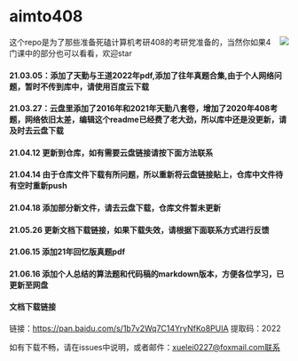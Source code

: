 # aimto408
<img align="right" src="https://github-readme-stats.vercel.app/api?username=xiaolei565&show_icons=true&icon_color=CE1D2D&text_color=718096&bg_color=ffffff&hide_title=true" />
这个repo是为了那些准备死磕计算机考研408的考研党准备的，当然你如果4门课中的部分也可以看看，欢迎star





#### 21.03.05：添加了天勤与王道2022年pdf,添加了往年真题合集,由于个人网络问题，暂时不传到库中，请使用百度云下载

#### 21.03.27：云盘里添加了2016年和2021年天勤八套卷，增加了2020年408考题，网络依旧太差，编辑这个readme已经费了老大劲，所以库中还是没更新，请及时去云盘下载

#### 21.04.12 更新到仓库，如有需要云盘链接请按下面方法联系

#### 21.04.14 由于仓库文件下载有所问题，所以重新将云盘链接贴上，仓库中文件待有空时重新push

#### 21.04.18 添加部分新文件，请去云盘下载，仓库文件暂未更新

#### 21.05.26 更新文档下载链接，如果下载失效，请根据下面联系方式进行反馈

#### 21.06.15 添加21年回忆版真题pdf

#### 21.06.16 添加个人总结的算法题和代码稿的markdown版本，方便各位学习，已更新至网盘


#### 文档下载链接
链接：https://pan.baidu.com/s/1b7v2Wq7C14YryNfKo8PUIA
提取码：2022




如有下载不畅，请在issues中说明，或者邮件：xuelei0227@foxmail.com联系
